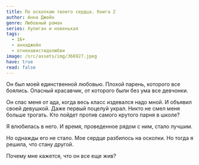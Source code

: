 ```yaml
---
title: По осколкам твоего сердца. Книга 2
author: Анна Джейн
genre: Любовный роман
series: Хулиган и новенькая
tags:
  - 16+
  - аннаджейн
  - отненавистидолюбви
image: /src/assets/img/366927.jpeg
have: true
read: false
---
```

Он был моей единственной любовью. Плохой парень, которого все боялись. Опасный красавчик, от которого были без ума все девчонки.

Он спас меня от ада, когда весь класс издевался надо мной. И объявил своей девушкой. Даже первый поцелуй украл. Никто не смел меня больше трогать. Кто пойдет против самого крутого парня в школе?

Я влюбилась в него. И время, проведенное рядом с ним, стало лучшим.

Но однажды его не стало. Мое сердце разбилось на осколки. Но тогда я решила, что стану другой.

Почему мне кажется, что он все еще жив?
